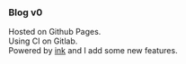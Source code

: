 ### Blog v0

Hosted on Github Pages.   
Using CI on Gitlab.   
Powered by [ink](https://github.com/inkProject/ink/) and I add some new features.
